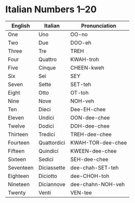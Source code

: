 # Italian Numbers 1–20

| English | Italian | Pronunciation |
|----------------|----------------|----------------|
| One | Uno | OO-no |
| Two | Due | DOO-eh |
| Three | Tre | TREH |
| Four | Quattro | KWAH-troh |
| Five | Cinque | CHEEN-kweh |
| Six | Sei | SEY |
| Seven | Sette | SET-teh |
| Eight | Otto | OT-toh |
| Nine | Nove | NOH-veh |
| Ten | Dieci | Dee-EH-chee |
| Eleven | Undici | OON-dee-chee |
| Twelve | Dodici | DOH-dee-chee |
| Thirteen | Tredici | TREH-dee-chee |
| Fourteen | Quattordici | KWAH-TOR-dee-chee |
| Fifteen | Quindici | KWEEN-dee-chee |
| Sixteen | Sedici | SEH-dee-chee |
| Seventeen | Diciassette | dee-chah-SET-teh |
| Eighteen | Diciotto | dee-CHOH-toh |
| Nineteen | Diciannove | dee-chahn-NOH-veh |
| Twenty | Venti | VEN-tee |
